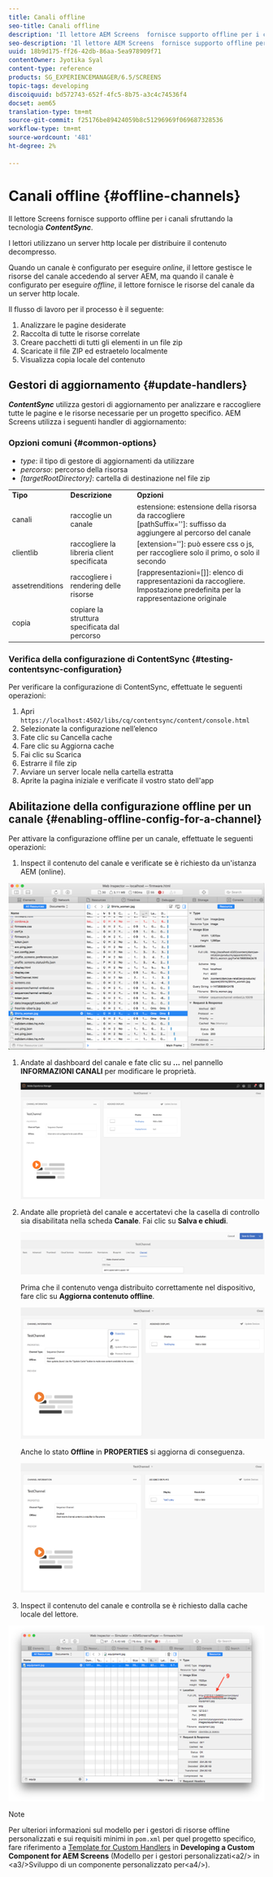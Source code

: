 ```yaml
---
title: Canali offline
seo-title: Canali offline
description: 'Il lettore AEM Screens  fornisce supporto offline per i canali sfruttando la tecnologia ContentSync. Segui questa pagina per saperne di più sui gestori di aggiornamenti e sull''abilitazione della configurazione offline per un canale.  '
seo-description: 'Il lettore AEM Screens  fornisce supporto offline per i canali sfruttando la tecnologia ContentSync. Segui questa pagina per saperne di più sui gestori di aggiornamenti e sull''abilitazione della configurazione offline per un canale.  '
uuid: 18b9d175-ff26-42db-86aa-5ea978909f71
contentOwner: Jyotika Syal
content-type: reference
products: SG_EXPERIENCEMANAGER/6.5/SCREENS
topic-tags: developing
discoiquuid: bd572743-652f-4fc5-8b75-a3c4c74536f4
docset: aem65
translation-type: tm+mt
source-git-commit: f25176be89424059b8c51296969f069687328536
workflow-type: tm+mt
source-wordcount: '481'
ht-degree: 2%

---
```



# Canali offline {#offline-channels}

Il lettore Screens fornisce supporto offline per i canali sfruttando la tecnologia ***ContentSync***.

I lettori utilizzano un server http locale per distribuire il contenuto decompresso.

Quando un canale è configurato per eseguire *online*, il lettore gestisce le risorse del canale accedendo al server AEM, ma quando il canale è configurato per eseguire *offline*, il lettore fornisce le risorse del canale da un server http locale.

Il flusso di lavoro per il processo è il seguente:

1. Analizzare le pagine desiderate
1. Raccolta di tutte le risorse correlate
1. Creare pacchetti di tutti gli elementi in un file zip
1. Scaricate il file ZIP ed estraetelo localmente
1. Visualizza copia locale del contenuto

## Gestori di aggiornamento {#update-handlers}

***ContentSync*** utilizza gestori di aggiornamento per analizzare e raccogliere tutte le pagine e le risorse necessarie per un progetto specifico.  AEM Screens utilizza i seguenti handler di aggiornamento:

### Opzioni comuni {#common-options}

* *type*: il tipo di gestore di aggiornamenti da utilizzare
* *percorso*: percorso della risorsa
* *[targetRootDirectory]*: cartella di destinazione nel file zip

<table>
 <tbody>
  <tr>
   <td><strong>Tipo</strong></td> 
   <td><strong>Descrizione</strong></td> 
   <td><strong>Opzioni</strong></td> 
  </tr>
  <tr>
   <td>canali</td> 
   <td>raccoglie un canale</td> 
   <td>estensione: estensione della risorsa da raccogliere<br /> [pathSuffix='']: suffisso da aggiungere al percorso del canale<br /> </td> 
  </tr>
  <tr>
   <td>clientlib</td> 
   <td>raccogliere la libreria client specificata</td> 
   <td>[extension='']: può essere css o js, per raccogliere solo il primo, o solo il secondo</td> 
  </tr>
  <tr>
   <td>assetrenditions</td> 
   <td>raccogliere i rendering delle risorse</td> 
   <td>[rappresentazioni=[]]: elenco di rappresentazioni da raccogliere. Impostazione predefinita per la rappresentazione originale</td> 
  </tr>
  <tr>
   <td>copia</td> 
   <td>copiare la struttura specificata dal percorso</td> 
   <td> </td> 
  </tr>
 </tbody>
</table>

### Verifica della configurazione di ContentSync {#testing-contentsync-configuration}

Per verificare la configurazione di ContentSync, effettuate le seguenti operazioni:

1. Apri `https://localhost:4502/libs/cq/contentsync/content/console.html`
1. Selezionate la configurazione nell’elenco
1. Fate clic su Cancella cache
1. Fare clic su Aggiorna cache
1. Fai clic su Scarica
1. Estrarre il file zip
1. Avviare un server locale nella cartella estratta
1. Aprite la pagina iniziale e verificate il vostro stato dell&#39;app

## Abilitazione della configurazione offline per un canale {#enabling-offline-config-for-a-channel}

Per attivare la configurazione offline per un canale, effettuate le seguenti operazioni:

1.  Inspect il contenuto del canale e verificate se è richiesto da un&#39;istanza AEM (online).

   ![chlimage_1-24](assets/chlimage_1-24.png)

1. Andate al dashboard del canale e fate clic su **...** nel pannello **INFORMAZIONI CANALI** per modificare le proprietà.

   ![chlimage_1-25](assets/chlimage_1-25.png)

1. Andate alle proprietà del canale e accertatevi che la casella di controllo sia disabilitata nella scheda **Canale**. Fai clic su **Salva e chiudi**.

   ![screen_shot_2017-12-19at122422pm](assets/screen_shot_2017-12-19at122422pm.png)

   Prima che il contenuto venga distribuito correttamente nel dispositivo, fare clic su **Aggiorna contenuto offline**.

   ![screen_shot_2017-12-19at122637pm](assets/screen_shot_2017-12-19at122637pm.png)

   Anche lo stato **Offline** in **PROPERTIES** si aggiorna di conseguenza.

   ![screen_shot_2017-12-19at124735pm](assets/screen_shot_2017-12-19at124735pm.png)

1.  Inspect il contenuto del canale e controlla se è richiesto dalla cache locale del lettore.

   ![chlimage_1-26](assets/chlimage_1-26.png)

>[!NOTE]
>
>Per ulteriori informazioni sul modello per i gestori di risorse offline personalizzati e sui requisiti minimi in `pom.xml` per quel progetto specifico, fare riferimento a [Template for Custom Handlers](/help/user-guide/developing-custom-component-tutorial-develop.md#custom-handlers) in **Developing a Custom Component for  AEM Screens** (Modello per i gestori personalizzati&lt;a2/> in &lt;a3/>Sviluppo di un componente personalizzato per&lt;a4/>).